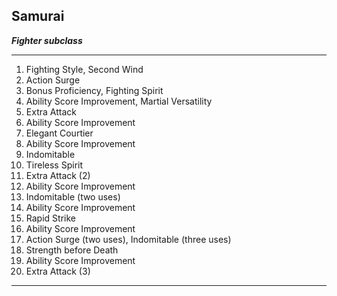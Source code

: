 ﻿## Samurai

***Fighter subclass***

___
1. Fighting Style, Second Wind
2. Action Surge
3. Bonus Proficiency, Fighting Spirit
4. Ability Score Improvement, Martial Versatility
5. Extra Attack
6. Ability Score Improvement
7. Elegant Courtier
8. Ability Score Improvement
9. Indomitable
10. Tireless Spirit
11. Extra Attack (2)
12. Ability Score Improvement
13. Indomitable (two uses)
14. Ability Score Improvement
15. Rapid Strike
16. Ability Score Improvement
17. Action Surge (two uses), Indomitable (three uses)
18. Strength before Death
19. Ability Score Improvement
20. Extra Attack (3)

---
